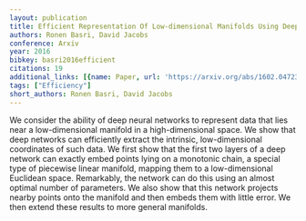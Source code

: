 ```yaml
---
layout: publication
title: Efficient Representation Of Low-dimensional Manifolds Using Deep Networks
authors: Ronen Basri, David Jacobs
conference: Arxiv
year: 2016
bibkey: basri2016efficient
citations: 19
additional_links: [{name: Paper, url: 'https://arxiv.org/abs/1602.04723'}]
tags: ["Efficiency"]
short_authors: Ronen Basri, David Jacobs
---
```

We consider the ability of deep neural networks to represent data that lies
near a low-dimensional manifold in a high-dimensional space. We show that deep
networks can efficiently extract the intrinsic, low-dimensional coordinates of
such data. We first show that the first two layers of a deep network can
exactly embed points lying on a monotonic chain, a special type of piecewise
linear manifold, mapping them to a low-dimensional Euclidean space. Remarkably,
the network can do this using an almost optimal number of parameters. We also
show that this network projects nearby points onto the manifold and then embeds
them with little error. We then extend these results to more general manifolds.